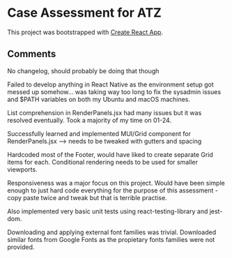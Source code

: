 # Case Assessment for ATZ

This project was bootstrapped with [Create React App](https://github.com/facebook/create-react-app).

## Comments
No changelog, should probably be doing that though

Failed to develop anything in React Native as the environment setup got messed up somehow... was taking way too long to fix the sysadmin issues and $PATH variables on both my Ubuntu and macOS machines.

List comprehension in RenderPanels.jsx had many issues but it was resolved eventually. Took a majority of my time on 01-24.

Successfully learned and implemented MUI/Grid component for RenderPanels.jsx
--> needs to be tweaked with gutters and spacing

Hardcoded most of the Footer, would have liked to create separate Grid items for each. Conditional rendering needs to be used for smaller viewports.

Responsiveness was a major focus on this project. Would have been simple enough to just hard code everything for the purpose of this assessment - copy paste twice and tweak but that is terrible practise.

Also implemented very basic unit tests using react-testing-library and jest-dom.

Downloading and applying external font families was trivial. Downloaded similar fonts from Google Fonts as the propietary fonts families were not provided.